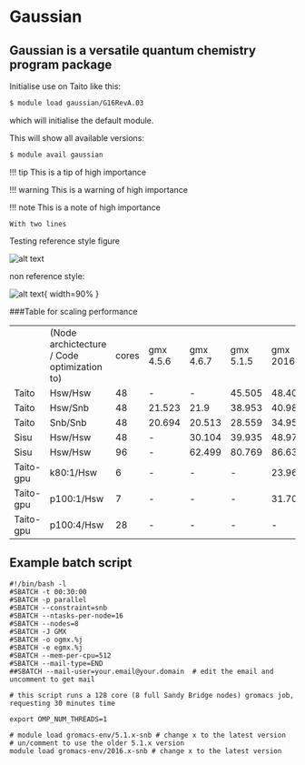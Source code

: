 # Gaussian

## Gaussian is a versatile quantum chemistry program package

Initialise use on Taito like this:

```bash
$ module load gaussian/G16RevA.03
```

which will initialise the default module.

This will show all available versions:
```bash
$ module avail gaussian
```

!!! tip
    This is a tip of high importance

!!! warning
    This is a warning of high importance

!!! note
    This is a note of high importance
    
    With two lines

Testing reference style figure

![alt text][logo]

[logo]: images/chemistry-logo.jpg "Chemistry logo"

non reference style:

![alt text](images/chemistry-logo.jpg "Chemistry logo"){ width=90% }

###Table for scaling performance

|||||||||
|--- |--- |--- |--- |--- |--- |--- |--- |
||(Node archictecture / Code optimization to)|cores|gmx 4.5.6|gmx 4.6.7|gmx 5.1.5|gmx 2016.5|gmx 2018.1|
|Taito|Hsw/Hsw|48|-|-|45.505|48.407|49.369|
|Taito|Hsw/Snb|48|21.523|21.9|38.953|40.987|41.318|
|Taito|Snb/Snb|48|20.694|20.513|28.559|34.958|39.906|
|Sisu|Hsw/Hsw|48|-|30.104|39.935|48.979|49.624|
|Sisu|Hsw/Hsw|96|-|62.499|80.769|86.638|96.194|
|Taito-gpu|k80:1/Hsw|6|-|-|-|23.964|27.18|
|Taito-gpu|p100:1/Hsw|7|-|-|-|31.703|55.041|
|Taito-gpu|p100:4/Hsw|28|-|-|-|-|62.868|

## Example batch script

```
#!/bin/bash -l
#SBATCH -t 00:30:00
#SBATCH -p parallel
#SBATCH --constraint=snb
#SBATCH --ntasks-per-node=16
#SBATCH --nodes=8
#SBATCH -J GMX
#SBATCH -o ogmx.%j
#SBATCH -e egmx.%j
#SBATCH --mem-per-cpu=512
#SBATCH --mail-type=END
##SBATCH --mail-user=your.email@your.domain  # edit the email and uncomment to get mail

# this script runs a 128 core (8 full Sandy Bridge nodes) gromacs job, requesting 30 minutes time

export OMP_NUM_THREADS=1

# module load gromacs-env/5.1.x-snb # change x to the latest version
# un/comment to use the older 5.1.x version
module load gromacs-env/2016.x-snb # change x to the latest version
```
